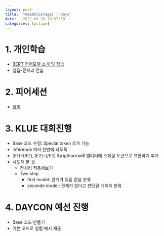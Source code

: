 ```yaml
---
layout: post
title:  "Week9(pstage) - Day2"
date:   2021-09-28 18:57:30
categories: [pstage]
---
```


# 1. 개인학습
* [BERT 언어모델 소개 및 학습](https://kyunghyunlim.github.io/nlp/ml_ai/2021/09/28/re_bert.html)
* 실습-전처리 연습

# 2. 피어세션
* [정리](https://www.notion.so/jonhyuk0922/9-28-9637c2fb2419484facf643d866c87ad3)

# 3. KLUE 대회진행
* Base 코드 수정: Special token 추가 기능
* Inference 까지 한번에 되도록
* [E1]~[/E1], [E2]~[/E2] $\rigtharrow$ 엔티티에 스페셜 토큰으로 표현하기 추가
* 시도해 볼 것
    * 전처리 적용해보기
    * Two step
        * first model: 관계가 있음 없음 분류
        * seconde model: 관계가 있다고 판단된 데이터 분류

# 4. DAYCON 예선 진행
* Base 코드 만들기
* 기본 코드로 실험 해서 제출
